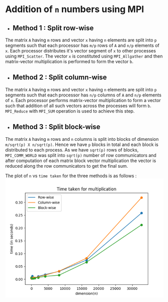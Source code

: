 # Addition of `n` numbers using MPI

- ## Method 1 : Split row-wise
The matrix `A` having `m` rows and vector `x` having `n` elements are split into `p` segments such that each processor has `m/p` rows of `A` and `n/p` elements of `x`. Each processor distributes it's vector segment of `x` to other processes using `MPI_Scatter`. The vector `x` is constituted using `MPI_Allgather` and then matrix-vector multiplication is performed to form the vector `b`.

- ## Method 2 : Split column-wise
The matrix `A` having `m` rows and vector `x` having `n` elements are split into `p` segments such that each processor has `n/p` columns of `A` and `n/p` elements of `x`. Each processor performs matrix-vector multiplication to form a vector such that addition of all such vectors across the processes will form `b`. `MPI_Reduce` with `MPI_SUM` operation is used to achieve this step.

- ## Method 3 : Split block-wise
The matrix `A` having `m` rows and `n` columns is split into blocks of dimension `m/sqrt(p) X n/sqrt(p)`. Hence we have `p` blocks in total and each block is distributed to each process. As we have `sqrt(p)` rows of blocks, `MPI_COMM_WORLD` was split into `sqrt(p)` number of row communicators and after computation of each matrix block vector multiplication the vector is reduced along the row communicators to get the final sum.

The plot of `n` vs `time taken` for the three methods is as follows : 
![](final_plot.png)